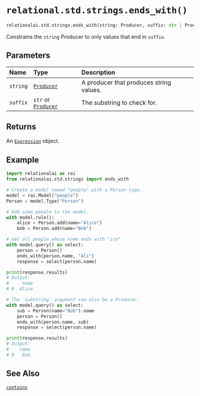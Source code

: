 # `relational.std.strings.ends_with()`

```python
relationalai.std.strings.ends_with(string: Producer, suffix: str | Producer) -> Expression
```

Constrains the `string` Producer to only values that end in `suffix`.

## Parameters

| Name | Type | Description |
| :--- | :--- | :------ |
| `string` | [`Producer`](../../../Producer/README.md) | A producer that produces string values. |
| `suffix` | `str` or [`Producer`](../../../Producer/README.md) | The substring to check for. |

## Returns

An [`Expression`](../../../Expression.md) object.

## Example

```python
import relationalai as rai
from relationalai.std.strings import ends_with

# Create a model named "people" with a Person type.
model = rai.Model("people")
Person = model.Type("Person")

# Add some people to the model.
with model.rule():
    alice = Person.add(name="Alice")
    bob = Person.add(name="Bob")

# Get all people whose name ends with "ice".
with model.query() as select:
    person = Person()
    ends_with(person.name, "Ali")
    response = select(person.name)

print(response.results)
# Output:
#     name
# 0  Alice

# The `substring` argument can also be a Producer.
with model.query() as select:
    sub = Person(name="Bob").name
    person = Person()
    ends_with(person.name, sub)
    response = select(person.name)

print(response.results)
# Output:
#    name
# 0   Bob
```

## See Also

[`contains`](./contains.md)
